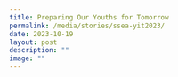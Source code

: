 ```yaml
---
title: Preparing Our Youths for Tomorrow
permalink: /media/stories/ssea-yit2023/
date: 2023-10-19
layout: post
description: ""
image: ""
---
```

